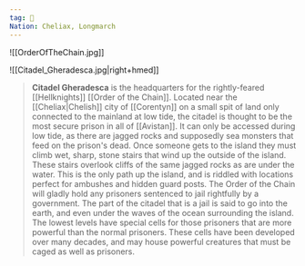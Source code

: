 ```yaml
---
tag: 🏰
Nation: Cheliax, Longmarch
---
```




![[OrderOfTheChain.jpg]] 

![[Citadel_Gheradesca.jpg|right+hmed]] 
> **Citadel Gheradesca** is the headquarters for the rightly-feared [[Hellknights]] [[Order of the Chain]]. Located near the [[Cheliax|Chelish]] city of [[Corentyn]] on a small spit of land only connected to the mainland at low tide, the citadel is thought to be the most secure prison in all of [[Avistan]]. It can only be accessed during low tide, as there are jagged rocks and supposedly sea monsters that feed on the prison's dead. Once someone gets to the island they must climb wet, sharp, stone stairs that wind up the outside of the island. These stairs overlook cliffs of the same jagged rocks as are under the water. This is the only path up the island, and is riddled with locations perfect for ambushes and hidden guard posts. The Order of the Chain will gladly hold any prisoners sentenced to jail rightfully by a government. The part of the citadel that is a jail is said to go into the earth, and even under the waves of the ocean surrounding the island. The lowest levels have special cells for those prisoners that are more powerful than the normal prisoners. These cells have been developed over many decades, and may house powerful creatures that must be caged as well as prisoners.






